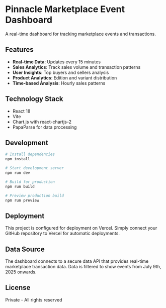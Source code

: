 # Pinnacle Marketplace Event Dashboard

A real-time dashboard for tracking marketplace events and transactions.

## Features

- **Real-time Data**: Updates every 15 minutes
- **Sales Analytics**: Track sales volume and transaction patterns
- **User Insights**: Top buyers and sellers analysis
- **Product Analytics**: Edition and variant distribution
- **Time-based Analysis**: Hourly sales patterns

## Technology Stack

- React 18
- Vite
- Chart.js with react-chartjs-2
- PapaParse for data processing

## Development

```bash
# Install dependencies
npm install

# Start development server
npm run dev

# Build for production
npm run build

# Preview production build
npm run preview
```

## Deployment

This project is configured for deployment on Vercel. Simply connect your GitHub repository to Vercel for automatic deployments.

## Data Source

The dashboard connects to a secure data API that provides real-time marketplace transaction data. Data is filtered to show events from July 9th, 2025 onwards.

## License

Private - All rights reserved
